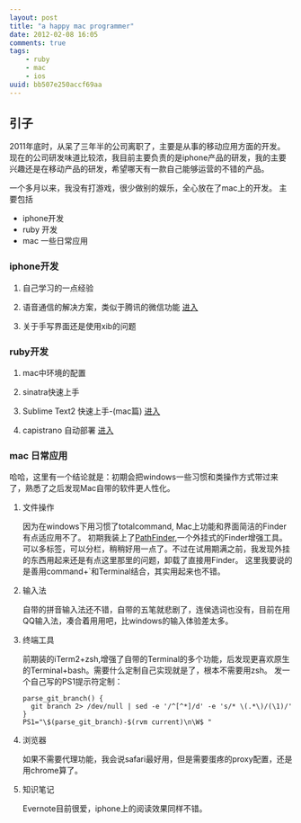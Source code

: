 ```yaml
---
layout: post
title: "a happy mac programmer"
date: 2012-02-08 16:05
comments: true
tags: 
    - ruby
    - mac
    - ios
uuid: bb507e250accf69aa
---
```


## 引子

2011年底时，从呆了三年半的公司离职了，主要是从事的移动应用方面的开发。现在的公司研发味道比较浓，我目前主要负责的是iphone产品的研发，我的主要兴趣还是在移动产品的研发，希望哪天有一款自己能够运营的不错的产品。

一个多月以来，我没有打游戏，很少做别的娱乐，全心放在了mac上的开发。
主要包括

  *  iphone开发 
  *  ruby  开发 
  *  mac   一些日常应用 

### iphone开发

1. 自己学习的一点经验

1. 语音通信的解决方案，类似于腾讯的微信功能 [进入][3]

1. 关于手写界面还是使用xib的问题

### ruby开发

1. mac中环境的配置

1. sinatra快速上手

1. Sublime Text2 快速上手-(mac篇) [进入][1]

1. capistrano 自动部署 [进入][2]

### mac 日常应用

哈哈，这里有一个结论就是：初期会把windows一些习惯和类操作方式带过来了，熟悉了之后发现Mac自带的软件更人性化。

1. 文件操作

   因为在windows下用习惯了totalcommand, Mac上功能和界面简洁的Finder有点适应用不了。
初期我装上了[PathFinder](http://www.cocoatech.com/),一个外挂式的Finder增强工具。
可以多标签，可以分栏，稍稍好用一点了。不过在试用期满之前，我发现外挂的东西用起来还是有点这里那里的问题，卸载了直接用Finder。 这里我要说的是善用command+`和Terminal结合，其实用起来也不错。

1. 输入法

   自带的拼音输入法还不错，自带的五笔就悲剧了，连侯选词也没有，目前在用QQ输入法，凑合着用用吧，比windows的输入体验差太多。

1. 终端工具

   前期装的iTerm2+zsh,增强了自带的Terminal的多个功能，后发现更喜欢原生的Terminal+bash。需要什么定制自己实现就是了，根本不需要用zsh。 发一个自己写的PS1提示符定制：

       parse_git_branch() {
         git branch 2> /dev/null | sed -e '/^[^*]/d' -e 's/* \(.*\)/(\1)/'
       }
       PS1="\$(parse_git_branch)-$(rvm current)\n\W$ "

1. 浏览器

   如果不需要代理功能，我会说safari最好用，但是需要蛋疼的proxy配置，还是用chrome算了。

1. 知识笔记

   Evernote目前很爱，iphone上的阅读效果同样不错。 

[1]: /blog/2012/01/08/sublime-text-intro
[2]: /blog/2012/01/08/capistrano-and-sinatra
[3]: /blog/2012/02/05/ios-and-andorid-voice
